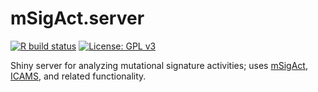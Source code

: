 
<!-- README.md is generated from README.Rmd. Please edit that file -->

# mSigAct.server

<!-- badges: start -->

[![R build
status](https://github.com/steverozen/mSigAct.server/workflows/R-CMD-check/badge.svg)](https://github.com/steverozen/mSigAct.server/actions)
[![License: GPL
v3](https://img.shields.io/badge/License-GPLv3-blue.svg)](https://www.gnu.org/licenses/gpl-3.0)

<!-- [![AppVeyor build status](https://ci.appveyor.com/api/projects/status/github/steverozen/mSigAct.server?branch=master&svg=true)](https://ci.appveyor.com/project/steverozen/mSigAct.server) -->

<!-- badges: end -->

Shiny server for analyzing mutational signature activities; uses
[mSigAct](https://github.com/steverozen/mSigAct),
[ICAMS](https://cran.r-project.org/package=ICAMS), and related
functionality.
